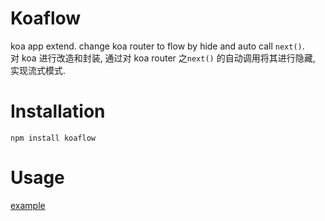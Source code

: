 # Koaflow

koa app extend. change koa router to flow by hide and auto call `next()`.   
对 koa 进行改造和封装, 通过对 koa router 之`next()` 的自动调用将其进行隐藏, 实现流式模式.

# Installation
`npm install koaflow`

# Usage

[example](https://github.com/GeekBerry/koaflow/blob/master/example/app.js)
